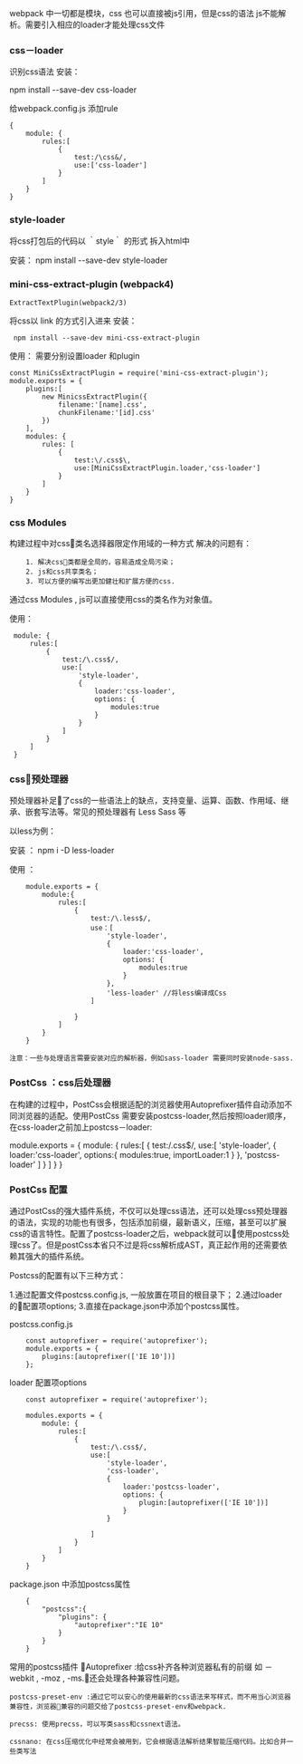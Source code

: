 
webpack 中一切都是模块，css 也可以直接被js引用，但是css的语法 js不能解析。需要引入相应的loader才能处理css文件

### css－loader
识别css语法
安装：

   npm install --save-dev css-loader

给webpack.config.js  添加rule

    {
        module: {
            rules:[
                {
                    test:/\css&/,
                    use:['css-loader']
                }
            ]
        }
    }

### style-loader
将css打包后的代码以 ｀style｀ 的形式 拆入html中

安装：
    npm install --save-dev style-loader

### mini-css-extract-plugin (webpack4)
    ExtractTextPlugin(webpack2/3)
将css以 link 的方式引入进来
安装：
    
     npm install --save-dev mini-css-extract-plugin
使用：
    需要分别设置loader 和plugin 

    const MiniCssExtractPlugin = require('mini-css-extract-plugin');
    module.exports = {
        plugins:[
            new MinicssExtractPlugin({
                filename:'[name].css',
                chunkFilename:'[id].css'
            })
        ],
        modules: {
            rules: [
                {
                    test:\/.css$\,
                    use:[MiniCssExtractPlugin.loader,'css-loader']
                }
            ]
        }
    }


### css Modules
构建过程中对css类名选择器限定作用域的一种方式
     解决的问题有：

        1. 解决css类都是全局的，容易造成全局污染；
        2. js和css共享类名；
        3. 可以方便的编写出更加健壮和扩展方便的css.
通过css Modules , js可以直接使用css的类名作为对象值。

使用：

     module: {
         rules:[
             {
                 test:/\.css$/,
                 use:[
                     'style-loader',
                     {
                         loader:'css-loader',
                         options: {
                             modules:true
                         }
                     }
                 ]
             }
         ]
     }

### css预处理器
   预处理器补足了css的一些语法上的缺点，支持变量、运算、函数、作用域、继承、嵌套写法等。常见的预处理器有 Less Sass 等

   以less为例：

   安装  ：
         npm i -D less-loader
    
   使用 ：

        module.exports = {
            module:{
                rules:[
                    {
                        test:/\.less$/,
                        use：[
                            'style-loader',
                            {
                                loader:'css-loader',
                                options: {
                                    modules:true
                                }
                            },
                            'less-loader' //将less编译成Css
                        ]

                    }
                ]
            }
        }

    注意：一些与处理语言需要安装对应的解析器，例如sass-loader 需要同时安装node-sass.

### PostCss ：css后处理器
   在构建的过程中，PostCss会根据适配的浏览器使用Autoprefixer插件自动添加不同浏览器的适配。使用PostCss 需要安装postcss-loader,然后按照loader顺序，在css-loader之前加上postcss－loader:

   module.exports = {
       module: {
           rules:[
               {
                   test:/\.css$/,
                   use:[
                       'style-loader',
                       {
                           loader:'css-loader',
                           options:{
                               modules:true,
                               importLoader:1
                           }
                       },
                       'postcss-loader'
                   ]
               }
           ]
       }
   }

### PostCss 配置
  通过PostCss的强大插件系统，不仅可以处理css语法，还可以处理css预处理器的语法，实现的功能也有很多，包括添加前缀，最新语义，压缩，甚至可以扩展css的语言特性。配置了postcss-loader之后，webpack就可以使用postcss处理css了。但是postCss本省只不过是将css解析成AST，真正起作用的还需要依赖其强大的插件系统。

  Postcss的配置有以下三种方式：
   
   1.通过配置文件postcss.config.js, 一般放置在项目的根目录下；
   2.通过loader的配置项options;
   3.直接在package.json中添加个postcss属性。

   postcss.config.js

        const autoprefixer = require('autoprefixer');
        module.exports = {
            plugins:[autoprefixer(['IE 10'])]
        };
   loader 配置项options

        const autoprefixer = require('autoprefixer');

        modules.exports = {
            module: {
                rules:[
                    {
                        test:/\.css$/,
                        use:[
                            'style-loader',
                            'css-loader',
                            {
                                loader:'postcss-loader',
                                options: {
                                    plugin:[autoprefixer(['IE 10'])]
                                }
                            }

                        ]
                    }
                ]
            }
        }

package.json 中添加postcss属性

        {
            "postcss":{
                "plugins": {
                    "autoprefixer":"IE 10"
                }
            }
        }


常用的postcss插件
    Autoprefixer :给css补齐各种浏览器私有的前缀 如 －webkit , -moz , -ms.还会处理各种兼容性问题。

    postcss-preset-env :通过它可以安心的使用最新的css语法来写样式，而不用当心浏览器兼容性，浏览器兼容的问题交给了postcss-preset-env和webpack.

    precss: 使用precss，可以写类sass和cssnext语法。

    cssnano: 在css压缩优化中经常会被用到，它会根据语法解析结果智能压缩代码。比如合并一些类写法

